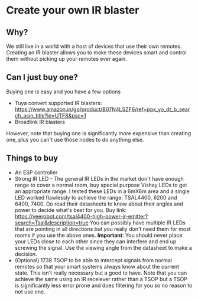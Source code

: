 # Create your own IR blaster

## Why?
We still live in a world with a host of devices that use their own remotes. Creating an IR blaster allows you to make these devices smart and control them without picking up your remotes ever again. 

## Can I just buy one?
Buying one is easy and you have a few options
- Tuya convert supported IR blasters: https://www.amazon.in/gp/product/B07N4LSZF6/ref=ppx_yo_dt_b_search_asin_title?ie=UTF8&psc=1 
- Broadlink IR blasters

However, note that buying one is significantly more expensive than creating one, plus you can't use those nodes to do anything else. 

## Things to buy
- An ESP controller
- Strong IR LED - The general IR LEDs in the market don't have enough range to cover a normal room, buy special purpose Vishay LEDs to get an appropriate range. I tested these LEDs in a 6mX6m area and a single LED worked flawlessly to achieve the range: TSAL4400, 6200 and 6400, 7400. Do read their datasheets to know about their angles and power to decide what's best for you. 
Buy link: https://veerobot.com/tsal4400-high-power-ir-emitter?search=Tsal&description=true
You can possibly have multiple IR LEDs that are pointing in all directions but you really don't need them for most rooms if you use the above ones. **Important**: You should never place your LEDs close to each other since they can interfere and end up screwing the signal. Use the viewing angle from the datasheet to make a decision.  
- (Optional) 1738 TSOP to be able to intercept signals from normal remotes so that your smart systems always know about the current state. This isn't really necessary but a good to have. Note that you can achieve the same using an IR receiever rather than a TSOP but a TSOP is significantly less error prone and does filtering for you so no reason to not use one. 
